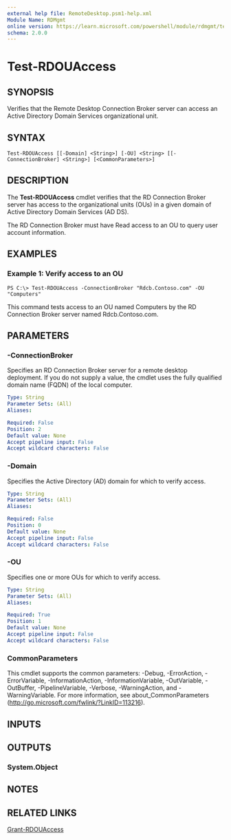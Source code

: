 ```yaml
---
external help file: RemoteDesktop.psm1-help.xml
Module Name: RDMgmt
online version: https://learn.microsoft.com/powershell/module/rdmgmt/test-rdouaccess?view=windowsserver2012-ps&wt.mc_id=ps-gethelp
schema: 2.0.0
---
```


# Test-RDOUAccess

## SYNOPSIS
Verifies that the Remote Desktop Connection Broker  server can access an Active Directory Domain Services  organizational unit.

## SYNTAX

```
Test-RDOUAccess [[-Domain] <String>] [-OU] <String> [[-ConnectionBroker] <String>] [<CommonParameters>]
```

## DESCRIPTION
The **Test-RDOUAccess** cmdlet verifies that the RD Connection Broker server has access to the organizational units (OUs) in a given domain of Active Directory Domain Services (AD DS).

The RD Connection Broker must have Read access to an OU to query user account information.

## EXAMPLES

### Example 1: Verify access to an OU
```
PS C:\> Test-RDOUAccess -ConnectionBroker "Rdcb.Contoso.com" -OU "Computers"
```

This command tests access to an OU named Computers by the RD Connection Broker server named Rdcb.Contoso.com.

## PARAMETERS

### -ConnectionBroker
Specifies an RD Connection Broker server for a remote desktop deployment.
If you do not supply a value, the cmdlet uses the fully qualified domain name (FQDN) of the local computer.

```yaml
Type: String
Parameter Sets: (All)
Aliases:

Required: False
Position: 2
Default value: None
Accept pipeline input: False
Accept wildcard characters: False
```

### -Domain
Specifies the Active Directory (AD) domain for which to verify access.

```yaml
Type: String
Parameter Sets: (All)
Aliases:

Required: False
Position: 0
Default value: None
Accept pipeline input: False
Accept wildcard characters: False
```

### -OU
Specifies one or more OUs for which to verify access.

```yaml
Type: String
Parameter Sets: (All)
Aliases:

Required: True
Position: 1
Default value: None
Accept pipeline input: False
Accept wildcard characters: False
```

### CommonParameters
This cmdlet supports the common parameters: -Debug, -ErrorAction, -ErrorVariable, -InformationAction, -InformationVariable, -OutVariable, -OutBuffer, -PipelineVariable, -Verbose, -WarningAction, and -WarningVariable. For more information, see about_CommonParameters (http://go.microsoft.com/fwlink/?LinkID=113216).

## INPUTS

## OUTPUTS

### System.Object

## NOTES

## RELATED LINKS

[Grant-RDOUAccess](./Grant-RDOUAccess.md)

